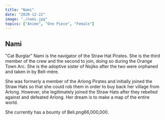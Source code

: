 ```yaml
---
title: "Nami"
date: "2020-12-22"
image: "./nami.jpg"
topics: ["Anime", "One Piece", "Female"]
---
```


## Nami

"Cat Burglar" Nami is the navigator of the Straw Hat Pirates. She is the third member of the crew and the second to join, doing so during the Orange Town Arc. She is the adoptive sister of Nojiko after the two were orphaned and taken in by Bell-mère.

She was formerly a member of the Arlong Pirates and initially joined the Straw Hats so that she could rob them in order to buy back her village from Arlong. However, she legitimately joined the Straw Hats after they rebelled against and defeated Arlong. Her dream is to make a map of the entire world.

She currently has a bounty of Beli.png66,000,000.

